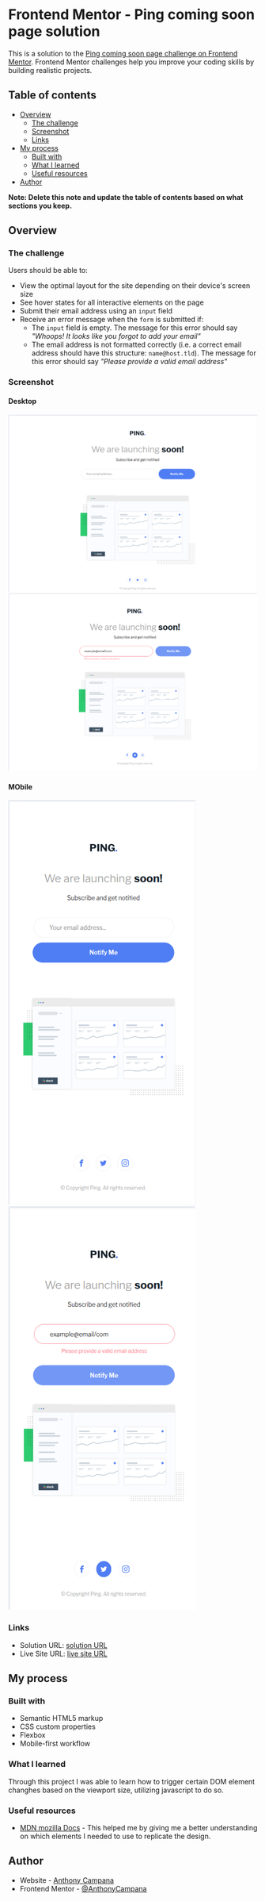 # Frontend Mentor - Ping coming soon page solution

This is a solution to the [Ping coming soon page challenge on Frontend Mentor](https://www.frontendmentor.io/challenges/ping-single-column-coming-soon-page-5cadd051fec04111f7b848da). Frontend Mentor challenges help you improve your coding skills by building realistic projects. 

## Table of contents

- [Overview](#overview)
  - [The challenge](#the-challenge)
  - [Screenshot](#screenshot)
  - [Links](#links)
- [My process](#my-process)
  - [Built with](#built-with)
  - [What I learned](#what-i-learned)
  - [Useful resources](#useful-resources)
- [Author](#author)

**Note: Delete this note and update the table of contents based on what sections you keep.**

## Overview

### The challenge

Users should be able to:

- View the optimal layout for the site depending on their device's screen size
- See hover states for all interactive elements on the page
- Submit their email address using an `input` field
- Receive an error message when the `form` is submitted if:
	- The `input` field is empty. The message for this error should say *"Whoops! It looks like you forgot to add your email"*
	- The email address is not formatted correctly (i.e. a correct email address should have this structure: `name@host.tld`). The message for this error should say *"Please provide a valid email address"*

### Screenshot

#### Desktop
![](./screenshots/desktop-design.png)
![](./screenshots/desktop-active.png)

#### MObile
![](./screenshots/mobile-design.png)
![](./screenshots/mobile-active.png)


### Links

- Solution URL: [solution URL](https://github.com/AnthonyCampana/ping-coming-soon-page-master)
- Live Site URL: [live site URL](https://anthonycampana.github.io/ping-coming-soon-page-master/)

## My process

### Built with

- Semantic HTML5 markup
- CSS custom properties
- Flexbox
- Mobile-first workflow

### What I learned

Through this project I was able to learn how to trigger certain DOM element changhes based on the viewport size, utilizing javascript to do so. 

### Useful resources

- [MDN mozilla Docs](https://developer.mozilla.org/en-US/) - This helped me by giving me a better understanding on which elements I needed to use to replicate the design. 

## Author

- Website - [Anthony Campana](https://anthonycampana.pythonanywhere.com/)
- Frontend Mentor - [@AnthonyCampana](https://www.frontendmentor.io/profile/AnthonyCampana)

